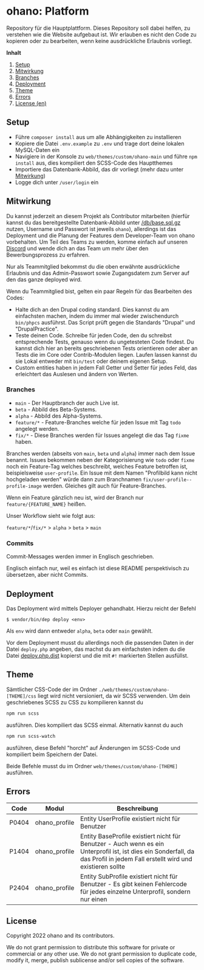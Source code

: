 # ohano: Platform

Repository für die Hauptplattform. Dieses Repository soll dabei helfen, zu verstehen wie die Website aufgebaut ist. Wir erlauben es nicht den Code zu kopieren oder zu bearbeiten, wenn keine ausdrückliche Erlaubnis vorliegt.

**Inhalt**
1. [Setup](#setup)
2. [Mitwirkung](#mitwirkung)
3. [Branches](#branches)
4. [Deployment](#deployment)
5. [Theme](#theme)
6. [Errors](#errors)
7. [License (en)](#license)

## Setup

- Führe `composer install` aus um alle Abhängigkeiten zu installieren
- Kopiere die Datei `.env.example` zu `.env` und trage dort deine lokalen MySQL-Daten ein
- Navigiere in der Konsole zu `web/themes/custom/ohano-main` und führe `npm install` aus, dies kompiliert den SCSS-Code des Hauptthemes
- Importiere das Datenbank-Abbild, das dir vorliegt (mehr dazu unter [Mitwirkung](#mitwirkung))
- Logge dich unter `/user/login` ein

## Mitwirkung

Du kannst jederzeit an diesem Projekt als Contributor mitarbeiten (hierfür kannst du das bereitgestellte Datenbank-Abbild unter [/db/base.sql.gz](./db/base.sql.gz) nutzen, Username und Passwort ist jeweils `ohano`), allerdings ist das Deployment und die Planung der Features dem Developer-Team von ohano vorbehalten. Um Teil des Teams zu werden, komme einfach auf unseren [Discord](https://discord.gg/JQTFQy9RvC) und wende dich an das Team um mehr über den Bewerbungsprozess zu erfahren.

Nur als Teammitglied bekommst du die oben erwähnte ausdrückliche Erlaubnis und das Admin-Passwort sowie Zugangsdatem zum Server auf den das ganze deployed wird.

Wenn du Teammitglied bist, gelten ein paar Regeln für das Bearbeiten des Codes:

- Halte dich an den Drupal coding standard. Dies kannst du am einfachsten machen, indem du immer mal wieder zwischendurch `bin/phpcs` ausführst. Das Script prüft gegen die Standards "Drupal" und "DrupalPractice".
- Teste deinen Code. Schreibe für jeden Code, den du schreibst entsprechende Tests, genauso wenn du ungetesteten Code findest. Du kannst dich hier an bereits geschriebenen Tests orientieren oder aber an Tests die im Core oder Contrib-Modulen liegen. Laufen lassen kannst du sie Lokal entweder mit `bin/test` oder deinem eigenen Setup.
- Custom entities haben in jedem Fall Getter und Setter für jedes Feld, das erleichtert das Auslesen und ändern von Werten.

### Branches

- `main` - Der Hauptbranch der auch Live ist.
- `beta` - Abbild des Beta-Systems.
- `alpha` - Abbild des Alpha-Systems.
- `feature/*` - Feature-Branches welche für jeden Issue mit Tag `todo` angelegt werden.
- `fix/*` - Diese Branches werden für Issues angelegt die das Tag `fixme` haben.

Branches werden (abseits von `main`, `beta` und `alpha`) immer nach dem Issue benannt. Issues bekommen neben der Kategorisierung wie `todo` oder `fixme` noch ein Feature-Tag welches beschreibt, welches Feature betroffen ist, beispielsweise `user-profile`. Ein Issue mit dem Namen "Profilbild kann nicht hochgeladen werden" würde dann zum Branchnamen `fix/user-profile--profile-image` werden. Gleiches gilt auch für Feature-Branches.

Wenn ein Feature gänzlich neu ist, wird der Branch nur `feature/{FEATURE_NAME}` heißen.

Unser Workflow sieht wie folgt aus:

`feature/*`/`fix/*` > `alpha` > `beta` > `main`

### Commits

Commit-Messages werden immer in Englisch geschrieben.

Englisch einfach nur, weil es einfach ist diese README perspektivisch zu übersetzen, aber nicht Commits.

## Deployment

Das Deployment wird mittels Deployer gehandhabt. Hierzu reicht der Befehl
```shell
$ vendor/bin/dep deploy <env>
```

Als `env` wird dann entweder `alpha`, `beta` oder `main` gewählt.

Vor dem Deployment musst du allerdings noch die passenden Daten in der Datei `deploy.php` angeben, das machst du am einfachsten indem du die Datei [deploy.php.dist](./deploy.php.dist) kopierst und die mit `#!` markierten Stellen ausfüllst.

## Theme

Sämtlicher CSS-Code der im Ordner `./web/themes/custom/ohano-[THEME]/css` liegt wird nicht versioniert, da wir SCSS verwenden. Um dein geschriebenes SCSS zu CSS zu kompilieren kannst du
```bash
npm run scss
```
ausführen. Dies kompiliert das SCSS einmal.
Alternativ kannst du auch
```bash
npm run scss-watch
```
ausführen, diese Befehl "horcht" auf Änderungen im SCSS-Code und kompiliert beim Speichern der Datei.

Beide Befehle musst du im Ordner `web/themes/custom/ohano-[THEME]` ausführen.

## Errors

| Code  | Modul         | Beschreibung                                                                                                                                                                 |
|-------|---------------|------------------------------------------------------------------------------------------------------------------------------------------------------------------------------|
| P0404 | ohano_profile | Entity UserProfile existiert nicht für Benutzer                                                                                                                              |
| P1404 | ohano_profile | Entity BaseProfile existiert nicht für Benutzer - Auch wenn es ein Unterprofil ist, ist dies ein Sonderfall, da das Profil in jedem Fall erstellt wird und existieren sollte |
| P2404 | ohano_profile | Entity SubProfile existiert nicht für Benutzer - Es gibt keinen Fehlercode für jedes einzelne Unterprofil, sondern nur einen                                                 |

## License

Copyright 2022 ohano and its contributors.

We do not grant permission to distribute this software for private or commercial or any other use. We do not grant permission to duplicate code, modify it, merge, publish sublicense and/or sell copies of the software.
